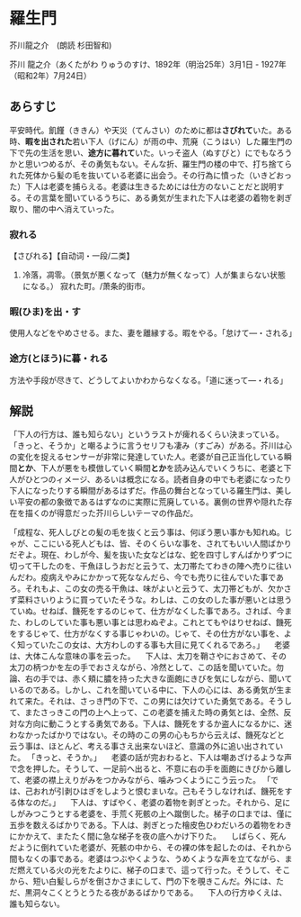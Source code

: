 # 羅生門 #

芥川龍之介　(朗読 杉田智和)

芥川 龍之介（あくたがわ りゅうのすけ、1892年（明治25年）3月1日 - 1927年（昭和2年）7月24日）

## あらすじ ##

平安時代。飢饉（ききん）や天災（てんさい）のために都は**さびれて**いた。ある時、**暇を出された**若い下人（げにん）が雨の中、荒廃（こうはい）した羅生門の下で先の生活を思い、**途方に暮れて**いた。いっそ盗人（ぬすびと）にでもなろうかと思いつめるが、その勇気もない。そんな折、羅生門の楼の中で、打ち捨てられた死体から髪の毛を抜いている老婆に出会う。その行為に憤った（いきどおった）下人は老婆を捕らえる。老婆は生きるためには仕方のないことだと説明する。その言葉を聞いているうちに、ある勇気が生まれた下人は老婆の着物を剥ぎ取り、闇の中へ消えていった。

### 寂れる ###
【さびれる】【自动词・一段/二类】
1. 冷落，凋零。（景気が悪くなって（魅力が無くなって）人が集まらない状態になる。）
寂れた町。/萧条的街市。

### 暇(ひま)を出・す ###
使用人などをやめさせる。また、妻を離縁する。暇をやる。「怠けて―・される」

### 途方(とほう)に暮・れる ###
方法や手段が尽きて、どうしてよいかわからなくなる。「道に迷って―・れる」

## 解説 ##

「下人の行方は、誰も知らない」というラストが痺れるくらい決まっている。「きっと、そうか」と嘲るように言うセリフも凄み（すごみ）がある。芥川は心の変化を捉えるセンサーが非常に発達していた人。老婆が自己正当化している瞬間**とか**、下人が悪をも模倣していく瞬間**とか**を読み込んでいくうちに、老婆と下人がひとつのィメージ、あるいは概念になる。読者自身の中でも老婆になったり下人になったりする瞬間があるはずだ。作品の舞台となっている羅生門は、美しい平安の都の象徴であるはずなのに実際に荒廃している。裏側の世界や隠れた存在を描くのが得意だった芥川らしいテーマの作品だ。


「成程な、死人しびとの髪の毛を抜くと云う事は、何ぼう悪い事かも知れぬ。じゃが、ここにいる死人どもは、皆、そのくらいな事を、されてもいい人間ばかりだぞよ。現在、わしが今、髪を抜いた女などはな、蛇を四寸しすんばかりずつに切って干したのを、干魚ほしうおだと云うて、太刀帯たてわきの陣へ売りに往いんだわ。疫病えやみにかかって死ななんだら、今でも売りに往んでいた事であろ。それもよ、この女の売る干魚は、味がよいと云うて、太刀帯どもが、欠かさず菜料さいりように買っていたそうな。わしは、この女のした事が悪いとは思うていぬ。せねば、饑死をするのじゃて、仕方がなくした事であろ。されば、今また、わしのしていた事も悪い事とは思わぬぞよ。これとてもやはりせねば、饑死をするじゃて、仕方がなくする事じゃわいの。じゃて、その仕方がない事を、よく知っていたこの女は、大方わしのする事も大目に見てくれるであろ。」
　老婆は、大体こんな意味の事を云った。
　下人は、太刀を鞘さやにおさめて、その太刀の柄つかを左の手でおさえながら、冷然として、この話を聞いていた。勿論、右の手では、赤く頬に膿を持った大きな面皰にきびを気にしながら、聞いているのである。しかし、これを聞いている中に、下人の心には、ある勇気が生まれて来た。それは、さっき門の下で、この男には欠けていた勇気である。そうして、またさっきこの門の上へ上って、この老婆を捕えた時の勇気とは、全然、反対な方向に動こうとする勇気である。下人は、饑死をするか盗人になるかに、迷わなかったばかりではない。その時のこの男の心もちから云えば、饑死などと云う事は、ほとんど、考える事さえ出来ないほど、意識の外に追い出されていた。
「きっと、そうか。」
　老婆の話が完おわると、下人は嘲あざけるような声で念を押した。そうして、一足前へ出ると、不意に右の手を面皰にきびから離して、老婆の襟上えりがみをつかみながら、噛みつくようにこう云った。
「では、己おれが引剥ひはぎをしようと恨むまいな。己もそうしなければ、饑死をする体なのだ。」
　下人は、すばやく、老婆の着物を剥ぎとった。それから、足にしがみつこうとする老婆を、手荒く死骸の上へ蹴倒した。梯子の口までは、僅に五歩を数えるばかりである。下人は、剥ぎとった檜皮色ひわだいろの着物をわきにかかえて、またたく間に急な梯子を夜の底へかけ下りた。
　しばらく、死んだように倒れていた老婆が、死骸の中から、その裸の体を起したのは、それから間もなくの事である。老婆はつぶやくような、うめくような声を立てながら、まだ燃えている火の光をたよりに、梯子の口まで、這って行った。そうして、そこから、短い白髪しらがを倒さかさまにして、門の下を覗きこんだ。外には、ただ、黒洞々こくとうとうたる夜があるばかりである。
　下人の行方ゆくえは、誰も知らない。
